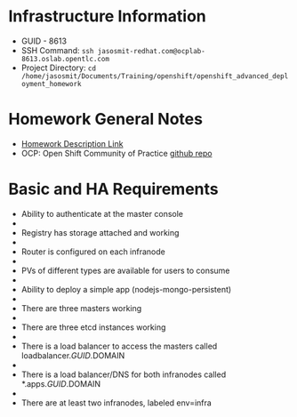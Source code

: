<!-- TITLE: Openshift Ha Deployment Homework -->
<!-- SUBTITLE: Everything related to Open Shift HA Deployment Homework -->

# Infrastructure Information
* GUID - 8613
* SSH Command: `ssh jasosmit-redhat.com@ocplab-8613.oslab.opentlc.com`
* Project Directory: `cd /home/jasosmit/Documents/Training/openshift/openshift_advanced_deployment_homework`
# Homework General Notes
* [Homework Description Link](https://www.opentlc.com/labs/ocp_advanced_deployment/07_1_Assignment_Lab.html)
* OCP: Open Shift Community of Practice [github repo](https://github.com/redhat-cop)


# Basic and HA Requirements
* Ability to authenticate at the master console
* 
* Registry has storage attached and working
* 
* Router is configured on each infranode
* 
* PVs of different types are available for users to consume
* 
* Ability to deploy a simple app (nodejs-mongo-persistent)
* 
* There are three masters working
* 
* There are three etcd instances working
* 
* There is a load balancer to access the masters called loadbalancer.$GUID.$DOMAIN
* 
* There is a load balancer/DNS for both infranodes called \*.apps.$GUID.$DOMAIN
* 
* There are at least two infranodes, labeled env=infra